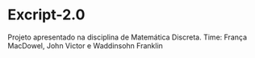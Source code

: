 # Excript-2.0
Projeto apresentado na disciplina de  Matemática Discreta. Time: França MacDowel, John Victor e Waddinsohn Franklin
